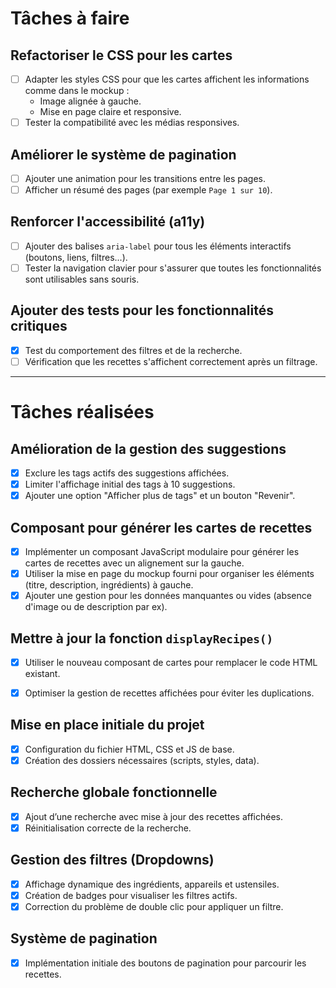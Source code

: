 # Tâches à faire

## Refactoriser le CSS pour les cartes
- [ ] Adapter les styles CSS pour que les cartes affichent les informations comme dans le mockup :
  - Image alignée à gauche.
  - Mise en page claire et responsive.
- [ ] Tester la compatibilité avec les médias responsives.

## Améliorer le système de pagination
- [ ] Ajouter une animation pour les transitions entre les pages.
- [ ] Afficher un résumé des pages (par exemple `Page 1 sur 10`).

## Renforcer l'accessibilité (a11y)
- [ ] Ajouter des balises `aria-label` pour tous les éléments interactifs (boutons, liens, filtres...).
- [ ] Tester la navigation clavier pour s'assurer que toutes les fonctionnalités sont utilisables sans souris.

## Ajouter des tests pour les fonctionnalités critiques
- [x] Test du comportement des filtres et de la recherche.
- [ ] Vérification que les recettes s'affichent correctement après un filtrage.

---

# Tâches réalisées

## Amélioration de la gestion des suggestions
- [x] Exclure les tags actifs des suggestions affichées.
- [x] Limiter l'affichage initial des tags à 10 suggestions.
- [X] Ajouter une option "Afficher plus de tags" et un bouton "Revenir".

## Composant pour générer les cartes de recettes
- [x] Implémenter un composant JavaScript modulaire pour générer les cartes de recettes avec un alignement sur la gauche.
- [x] Utiliser la mise en page du mockup fourni pour organiser les éléments (titre, description, ingrédients) à gauche.
- [x] Ajouter une gestion pour les données manquantes ou vides (absence d'image ou de description par ex).

## Mettre à jour la fonction `displayRecipes()`
- [x] Utiliser le nouveau composant de cartes pour remplacer le code HTML existant.
- [x] Optimiser la gestion de recettes affichées pour éviter les duplications.


## Mise en place initiale du projet
- [x] Configuration du fichier HTML, CSS et JS de base.
- [x] Création des dossiers nécessaires (scripts, styles, data).

## Recherche globale fonctionnelle
- [x] Ajout d’une recherche avec mise à jour des recettes affichées.
- [x] Réinitialisation correcte de la recherche.

## Gestion des filtres (Dropdowns)
- [x] Affichage dynamique des ingrédients, appareils et ustensiles.
- [x] Création de badges pour visualiser les filtres actifs.
- [x] Correction du problème de double clic pour appliquer un filtre.

## Système de pagination
- [x] Implémentation initiale des boutons de pagination pour parcourir les recettes.
